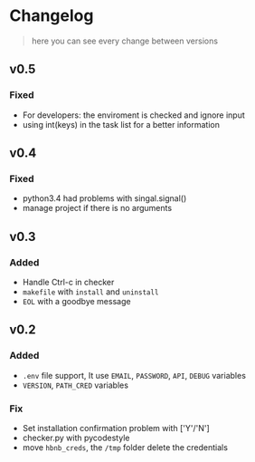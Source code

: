 # Changelog
> here you can see every change between versions

## v0.5
### Fixed
 - For developers: the enviroment is checked and ignore input
 - using int(keys) in the task list for a better information

## v0.4
### Fixed
 - python3.4 had problems with singal.signal()
 - manage project if there is no arguments

## v0.3
### Added
 - Handle Ctrl-c in checker
 - `makefile` with `install` and `uninstall`
 - `EOL` with a goodbye message

## v0.2
### Added
 - `.env` file support, It use `EMAIL`, `PASSWORD`, `API`, `DEBUG` variables
 - `VERSION`, `PATH_CRED` variables

### Fix
 - Set installation confirmation problem with ['Y'/'N']
 - checker.py with pycodestyle
 - move `hbnb_creds`, the `/tmp` folder delete the credentials


